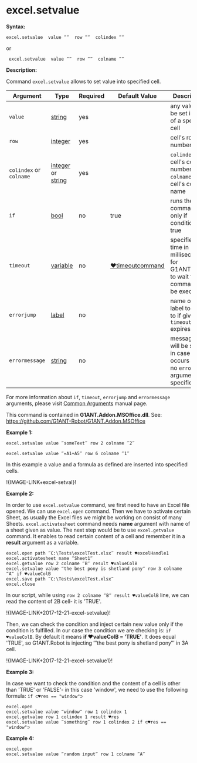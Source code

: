 # excel.setvalue

**Syntax:**

```G1ANT
excel.setvalue  value ‴‴  row ‴‴  colindex ‴‴ 

```

or 

```G1ANT
 excel.setvalue  value ‴‴  row ‴‴  colname ‴‴ 

```

**Description:**

Command `excel.setvalue` allows to set value into specified cell.

| Argument | Type | Required | Default Value | Description |
| -------- | ---- | -------- | ------------- | ----------- |
|`value`| [string](https://github.com/G1ANT-Robot/G1ANT.Manual/blob/master/G1ANT-Language/Structures/bool.md) | yes|  | any value to be set inside of a specified cell |
|`row`| [integer](https://github.com/G1ANT-Robot/G1ANT.Manual/blob/master/G1ANT-Language/Structures/bool.md) | yes |  | cell's row number |
|`colindex` or `colname`|  [integer](https://github.com/G1ANT-Robot/G1ANT.Manual/blob/master/G1ANT-Language/Structures/bool.md)  or [string](https://github.com/G1ANT-Robot/G1ANT.Manual/blob/master/G1ANT-Language/Structures/bool.md) | yes |  | `colindex` - cell's column number, `colname` - cell's column name |
|`if`| [bool](https://github.com/G1ANT-Robot/G1ANT.Manual/blob/master/G1ANT-Language/Structures/bool.md) | no | true | runs the command only if condition is true |
|`timeout`| [variable](https://github.com/G1ANT-Robot/G1ANT.Manual/blob/master/G1ANT-Language/Special-Characters/variable.md) | no | [♥timeoutcommand](https://github.com/G1ANT-Robot/G1ANT.Manual/blob/master/G1ANT-Language/Variables/Special-Variables.md)  | specifies time in milliseconds for G1ANT.Robot to wait for the command to be executed |
|`errorjump` | [label](https://github.com/G1ANT-Robot/G1ANT.Manual/blob/master/G1ANT-Language/Structures/bool.md) | no | | name of the label to jump to if given `timeout` expires |
|`errormessage`| [string](https://github.com/G1ANT-Robot/G1ANT.Manual/blob/master/G1ANT-Language/Structures/bool.md) | no |  | message that will be shown in case error occurs and no `errorjump` argument is specified |

For more information about `if`, `timeout`, `errorjump` and `errormessage` arguments, please visit [Common Arguments](https://github.com/G1ANT-Robot/G1ANT.Manual/blob/master/G1ANT-Language/Common-Arguments.md)  manual page.

This command is contained in **G1ANT.Addon.MSOffice.dll**.
See: https://github.com/G1ANT-Robot/G1ANT.Addon.MSOffice

**Example 1:**

```G1ANT
excel.setvalue value ‴someText‴ row 2 colname ‴2‴

```

```G1ANT
excel.setvalue value ‴=A1+A5‴ row 6 colname ‴1‴

```

In this example a value and a formula as defined are inserted into specified cells.

!{IMAGE-LINK+excel-setval}! 

**Example 2:**

In order to use `excel.setvalue` command, we first need to have an Excel file opened. We can use `excel.open` command. Then we have to activate certain Sheet, as usually the Excel files we might be working on consist of many Sheets. `excel.activatesheet` command needs **name** argument with name of a sheet given as value.
The next step would be to use `excel.getvalue` command. It enables to read certain content of a cell and remember it in a **result** argument as a variable. 

```G1ANT
excel.open path ‴C:\Tests\excelTest.xlsx‴ result ♥excelHandle1
excel.activatesheet name ‴Sheet1‴
excel.getvalue row 2 colname ‴B‴ result ♥valueColB
excel.setvalue value ‴the best pony is shetland pony‴ row 3 colname ‴A‴ if ♥valueColB
excel.save path ‴C:\Tests\excelTest.xlsx‴
excel.close

```

In our script, while using `row 2 colname ‴B‴ result ♥valueColB` line, we can read the content of 2B cell- it is 'TRUE'.

!{IMAGE-LINK+2017-12-21-excel-setvalue}! 

Then, we can check the condition and inject certain new value only if the condition is fulfilled. In our case the condition we are checking is: `if ♥valueColB`. By default it means **if ♥valueColB = 'TRUE'**. It does equal 'TRUE', so G1ANT.Robot is injecting ‴the best pony is shetland pony‴ in 3A cell.

!{IMAGE-LINK+2017-12-21-excel-setvalue1}! 

**Example 3:**

In case we want to check the condition and the content of a cell is other than 'TRUE' or 'FALSE'- in this case 'window', we need to use the following formula: `if ⊂♥res == "window"⊃`

```G1ANT
excel.open 
excel.setvalue value ‴window‴ row 1 colindex 1
excel.getvalue row 1 colindex 1 result ♥res
excel.setvalue value ‴something‴ row 1 colindex 2 if ⊂♥res == "window"⊃

```

**Example 4:**

```G1ANT
excel.open
excel.setvalue value ‴random input‴ row 1 colname ‴A‴

```